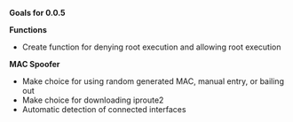 <b> Goals for 0.0.5 </b>

<b> Functions </b>

- Create function for denying root execution and allowing root execution

<b> MAC Spoofer </b>

- Make choice for using random generated MAC, manual entry, or bailing out
- Make choice for downloading iproute2
- Automatic detection of connected interfaces
